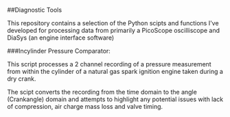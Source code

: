 ##Diagnostic Tools

This repository contains a selection of the Python scipts and functions I've developed for processing data from primarily a PicoScope oscilliscope and DiaSys (an engine interface software)

###Incylinder Pressure Comparator:

This script processes a 2 channel recording of a pressure measurement from within the cylinder of a natural gas spark ignition engine taken during a dry crank. 
    
The scipt converts the recording from the time domain to the angle (Crankangle) domain and attempts to highlight any potential issues with lack of compression, air charge mass loss and valve timing. 